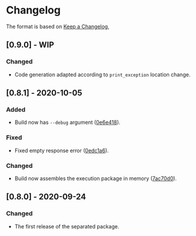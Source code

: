 # Changelog

The format is based on [Keep a Changelog](https://keepachangelog.com/en/1.0.0/),

## [0.9.0] - WIP

### Changed
- Code generation adapted according to `print_exception` location change.

## [0.8.1] - 2020-10-05

### Added
- Build now has `--debug` argument ([0e6e418](http://github.com/robofit/arcor2/commit/0e6e418)).
### Fixed
- Fixed empty response error ([0edc1a6](http://github.com/robofit/arcor2/commit/0edc1a6)).
### Changed
- Build now assembles the execution package in memory ([7ac70d0](http://github.com/robofit/arcor2/commit/7ac70d0)).

## [0.8.0] - 2020-09-24
### Changed
- The first release of the separated package.